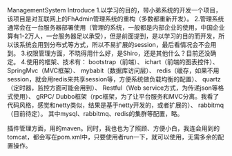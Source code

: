 ﻿ManagementSystem Introduce
1.以学习的目的，带小弟系统的开发一个项目，该项目是对互联网上的FhAdmin管理系统的重构（多数都重新开发）。 2.管理系统通常会在一台服务器部署使用（管理的系统，一般都是内部企业的使用，中国企业算有1-2万人，一台服务器足以承受），但是前面提到，是以学习的目的而开发，所以该系统会用到分布式等方式，所以不易扩展的session，最后看情况会不会用到。 3.权限管理方面，不晓得用什么好，是Shiro，还是其他什么？目前还没确定。 4.使用的框架、技术有： bootstrap（前端）、 ichart（前端的图表控件）、 SpringMvc（MVC框架）、 mybabit（数据库访问层）、 redis（缓存，如果不用session，就会用redis来共享session等，方便系统做负载均衡的配置）、 quartz（定时器，监控方面可能会用到）、 Restful（Web service方式，为传递json等格式使用）、 gRPC/ Dubbo框架（rpc框架，为了让平台服务和MVC分离。我看了代码风格，感觉和netty类似，结果是基于netty开发的，或者扩展的）、 rabbitmq（目前待定）。  其中mysql、rabbitmq、redis的集群等配置，略。 
 
插件管理方面，用的maven。同时，我也也为了照顾、方便小白，我连会用到的tomcat，都会写在pom.xml中，只要使用者run一下，就可以使用，无需多余的配置操作。